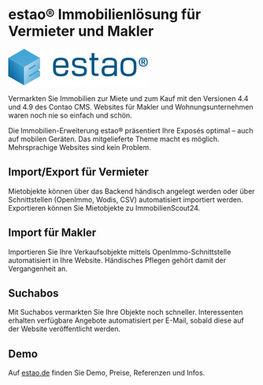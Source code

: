 # estao® Immobilienlösung für Vermieter und Makler

![estao® Logo](/docs/logo.svg)

Vermarkten Sie Immobilien zur Miete und zum Kauf mit den Versionen 4.4 und 4.9 des Contao CMS.
Websites für Makler und Wohnungsunternehmen waren noch nie so einfach und schön.  

Die Immobilien-Erweiterung estao®️ präsentiert Ihre Exposés optimal – auch auf mobilen Geräten. Das mitgelieferte Theme macht es möglich. Mehrsprachige Websites sind kein Problem.


## Import/Export für Vermieter
Mietobjekte können über das Backend händisch angelegt werden oder über Schnittstellen (OpenImmo, Wodis, CSV) automatisiert importiert werden. Exportieren können Sie Mietobjekte zu ImmobilienScout24.


## Import für Makler
Importieren Sie Ihre Verkaufsobjekte mittels OpenImmo-Schnittstelle automatisiert in Ihre Website. Händisches Pflegen gehört damit der Vergangenheit an.

## Suchabos
Mit Suchabos vermarkten Sie Ihre Objekte noch schneller. Interessenten erhalten verfügbare Angebote automatisiert per E-Mail, sobald diese auf der Website veröffentlicht werden.

## Demo
Auf [estao.de](https://estao.de) finden Sie Demo, Preise, Referenzen und Infos.